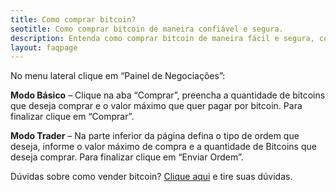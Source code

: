 ```yaml
---
title: Como comprar bitcoin?
seotitle: Como comprar bitcoin de maneira confiável e segura.
description: Entenda como comprar bitcoin de maneira fácil e segura, com ótimo sistema de compra e venda de moedas digitais. Tire suas dúvidas sobre o mercado.
layout: faqpage
---
```

No menu lateral clique em “Painel de Negociações”:

**Modo Básico** – Clique na aba “Comprar”, preencha a quantidade de bitcoins que deseja comprar e o valor máximo que quer pagar por bitcoin. Para finalizar clique em “Comprar”. 

**Modo Trader** – Na parte inferior da página defina o tipo de ordem que deseja, informe o valor máximo de compra e a quantidade de Bitcoins que deseja comprar. Para finalizar clique em “Enviar Ordem”.


Dúvidas sobre como vender bitcoin? [Clique aqui](/faq/como-vender-bitcoin.html "Como Vender BitCoin") e tire suas dúvidas.
